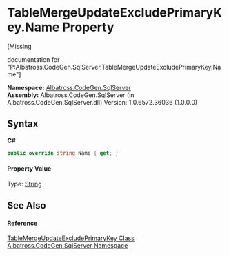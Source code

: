 # TableMergeUpdateExcludePrimaryKey.Name Property 
 

\[Missing <summary> documentation for "P:Albatross.CodeGen.SqlServer.TableMergeUpdateExcludePrimaryKey.Name"\]

**Namespace:**&nbsp;<a href="9727DDEC.md">Albatross.CodeGen.SqlServer</a><br />**Assembly:**&nbsp;Albatross.CodeGen.SqlServer (in Albatross.CodeGen.SqlServer.dll) Version: 1.0.6572.36036 (1.0.0.0)

## Syntax

**C#**<br />
``` C#
public override string Name { get; }
```


#### Property Value
Type: <a href="http://msdn2.microsoft.com/en-us/library/s1wwdcbf" target="_blank">String</a>

## See Also


#### Reference
<a href="D8FF1092.md">TableMergeUpdateExcludePrimaryKey Class</a><br /><a href="9727DDEC.md">Albatross.CodeGen.SqlServer Namespace</a><br />